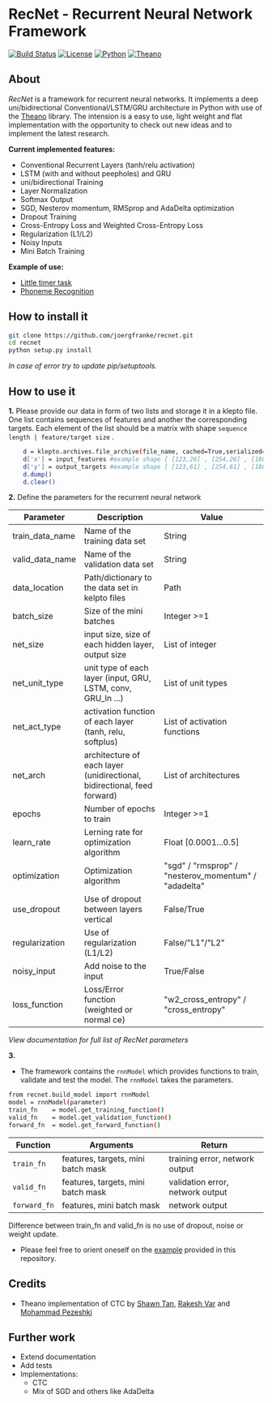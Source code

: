 
# RecNet - Recurrent Neural Network Framework

[![Build Status](https://travis-ci.org/joergfranke/recnet.svg?branch=master)](https://travis-ci.org/joergfranke/recnet)
[![License](https://img.shields.io/github/license/mashape/apistatus.svg)](https://github.com/joergfranke/recnet/blob/master/LICENSE.txt)
[![Python](https://img.shields.io/badge/python-2.7-yellow.svg)](https://www.python.org/download/releases/2.7/)
[![Theano](https://img.shields.io/badge/theano-0.8.2-yellow.svg)](http://deeplearning.net/software/theano/)

## About
*RecNet* is a framework for recurrent neural networks. It implements a deep uni/bidirectional Conventional/LSTM/GRU architecture in Python with use of the
[Theano](http://deeplearning.net/software/theano/) library. The intension is a easy to use, light weight and flat implementation with
the opportunity to check out new ideas and to implement the latest research.

__Current implemented features:__

- Conventional Recurrent Layers (tanh/relu activation)
- LSTM (with and without peepholes) and GRU
- uni/bidirectional Training
- Layer Normalization
- Softmax Output
- SGD, Nesterov momentum, RMSprop and AdaDelta optimization
- Dropout Training
- Cross-Entropy Loss and Weighted Cross-Entropy Loss
- Regularization (L1/L2)
- Noisy Inputs
- Mini Batch Training



__Example of use:__

- [Little timer task](https://github.com/joergfranke/recnet/tree/master/examples/little_timer_task)
- [Phoneme Recognition](https://github.com/joergfranke/phoneme_recognition)


## How to install it

```bash
git clone https://github.com/joergfranke/recnet.git
cd recnet
python setup.py install
```

*In case of error try to update pip/setuptools.*

## How to use it

__1.__
Please provide our data in form of two lists and storage it in a klepto file. One list contains sequences of features
and another the corresponding targets. Each element of the list should be a matrix with shape `sequence length | feature/target size` .

```bash
    d = klepto.archives.file_archive(file_name, cached=True,serialized=True)
    d['x'] = input_features #example shape [ [123,26] , [254,26] , [180,26] , [340,26] , ... ]
    d['y'] = output_targets #example shape [ [123,61] , [254,61] , [180,61] , [340,61] , ... ]
    d.dump()
    d.clear()
```

__2.__
Define the parameters for the recurrent neural network

| Parameter           | Description                                        | Value          |
| ------------------- | ---------------------------------------------------| ---------------- |
| train_data_name     | Name of the training data set | String |
| valid_data_name     | Name of the validation data set | String |
| data_location     | Path/dictionary to the data set in kelpto files | Path |
| batch_size     | Size of the mini batches | Integer >=1 |
| net_size            | input size, size of each hidden layer, output size | List of integer |
| net_unit_type       | unit type of each layer (input, GRU, LSTM, conv, GRU_ln ...) | List of unit types |
| net_act_type        | activation function of each layer (tanh, relu, softplus) | List of activation functions |
| net_arch            | architecture of each layer (unidirectional, bidirectional, feed forward)  | List of architectures |
| epochs             | Number of epochs to train                          | Integer >=1          |
| learn_rate         | Lerning rate for optimization algorithm            | Float [0.0001...0.5] |
| optimization       | Optimization algorithm                             | "sgd" / "rmsprop" / "nesterov_momentum" / "adadelta" |
| use_dropout        | Use of dropout between layers vertical             | False/True       |
| regularization     | Use of regularization (L1/L2)                      | False/"L1"/"L2"  |
| noisy_input        | Add noise to the input                             | True/False          |
| loss_function      | Loss/Error function (weighted or normal ce)        | "w2_cross_entropy" / "cross_entropy"          |

*View documentation for full list of RecNet parameters*

__3.__
- The framework contains the `rnnModel` which provides functions to train, validate and test the model.
The `rnnModel` takes the parameters.
```bash
from recnet.build_model import rnnModel
model = rnnModel(parameter)
train_fn    = model.get_training_function()
valid_fn    = model.get_validation_function()
forward_fn  = model.get_forward_function()
```

| Function | Arguments | Return   |
|----------|-----------|----------|
| `train_fn` | features, targets, mini  batch mask | training error, network output |
| `valid_fn` | features, targets, mini batch mask | validation error, network output |
| `forward_fn` | features, mini batch mask | network output |

Difference between train_fn and valid_fn is no use of dropout, noise or weight update.


- Please feel free to orient oneself on the [example](https://github.com/joergfranke/recnet/tree/master/examples/little_timer_task) provided in this repository.


## Credits
* Theano implementation of CTC by [Shawn Tan](https://github.com/shawntan/theano-ctc/), [Rakesh Var](https://github.com/rakeshvar/rnn_ctc) and [Mohammad Pezeshki](https://github.com/mohammadpz)


## Further work

- Extend documentation
- Add tests
- Implementations:
    - CTC
    - Mix of SGD and others like AdaDelta
